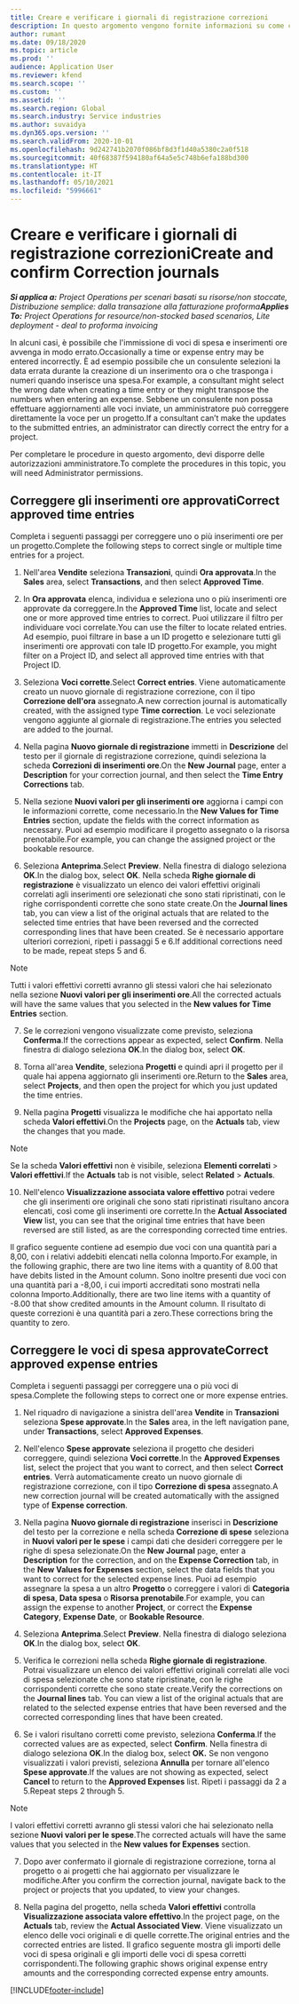 ```yaml
---
title: Creare e verificare i giornali di registrazione correzioni
description: In questo argomento vengono fornite informazioni su come creare e verificare un giornale di registrazione correzioni.
author: rumant
ms.date: 09/18/2020
ms.topic: article
ms.prod: ''
audience: Application User
ms.reviewer: kfend
ms.search.scope: ''
ms.custom: ''
ms.assetid: ''
ms.search.region: Global
ms.search.industry: Service industries
ms.author: suvaidya
ms.dyn365.ops.version: ''
ms.search.validFrom: 2020-10-01
ms.openlocfilehash: 9d242741b2070f086bf8d3f1d40a5380c2a0f518
ms.sourcegitcommit: 40f68387f594180af64a5e5c748b6efa188bd300
ms.translationtype: HT
ms.contentlocale: it-IT
ms.lasthandoff: 05/10/2021
ms.locfileid: "5996661"
---
```

# <a name="create-and-confirm-correction-journals"></a><span data-ttu-id="49c59-103">Creare e verificare i giornali di registrazione correzioni</span><span class="sxs-lookup"><span data-stu-id="49c59-103">Create and confirm Correction journals</span></span>

<span data-ttu-id="49c59-104">_**Si applica a:** Project Operations per scenari basati su risorse/non stoccate, Distribuzione semplice: dalla transazione alla fatturazione proforma_</span><span class="sxs-lookup"><span data-stu-id="49c59-104">_**Applies To:** Project Operations for resource/non-stocked based scenarios, Lite deployment - deal to proforma invoicing_</span></span>

<span data-ttu-id="49c59-105">In alcuni casi, è possibile che l'immissione di voci di spesa e inserimenti ore avvenga in modo errato.</span><span class="sxs-lookup"><span data-stu-id="49c59-105">Occasionally a time or expense entry may be entered incorrectly.</span></span> <span data-ttu-id="49c59-106">È ad esempio possibile che un consulente selezioni la data errata durante la creazione di un inserimento ora o che trasponga i numeri quando inserisce una spesa.</span><span class="sxs-lookup"><span data-stu-id="49c59-106">For example, a consultant might select the wrong date when creating a time entry or they might transpose the numbers when entering an expense.</span></span> <span data-ttu-id="49c59-107">Sebbene un consulente non possa effettuare aggiornamenti alle voci inviate, un amministratore può correggere direttamente la voce per un progetto.</span><span class="sxs-lookup"><span data-stu-id="49c59-107">If a consultant can’t make the updates to the submitted entries, an administrator can directly correct the entry for a project.</span></span>

<span data-ttu-id="49c59-108">Per completare le procedure in questo argomento, devi disporre delle autorizzazioni amministratore.</span><span class="sxs-lookup"><span data-stu-id="49c59-108">To complete the procedures in this topic, you will need Administrator permissions.</span></span>

## <a name="correct-approved-time-entries"></a><span data-ttu-id="49c59-109">Correggere gli inserimenti ore approvati</span><span class="sxs-lookup"><span data-stu-id="49c59-109">Correct approved time entries</span></span>     

<span data-ttu-id="49c59-110">Completa i seguenti passaggi per correggere uno o più inserimenti ore per un progetto.</span><span class="sxs-lookup"><span data-stu-id="49c59-110">Complete the following steps to correct single or multiple time entries for a project.</span></span>

1. <span data-ttu-id="49c59-111">Nell'area **Vendite** seleziona **Transazioni**, quindi **Ora approvata**.</span><span class="sxs-lookup"><span data-stu-id="49c59-111">In the **Sales** area, select **Transactions**, and then select **Approved Time**.</span></span> 

2. <span data-ttu-id="49c59-112">In **Ora approvata** elenca, individua e seleziona uno o più inserimenti ore approvate da correggere.</span><span class="sxs-lookup"><span data-stu-id="49c59-112">In the **Approved Time** list, locate and select one or more approved time entries to correct.</span></span> <span data-ttu-id="49c59-113">Puoi utilizzare il filtro per individuare voci correlate.</span><span class="sxs-lookup"><span data-stu-id="49c59-113">You can use the filter to locate related entries.</span></span> <span data-ttu-id="49c59-114">Ad esempio, puoi filtrare in base a un ID progetto e selezionare tutti gli inserimenti ore approvati con tale ID progetto.</span><span class="sxs-lookup"><span data-stu-id="49c59-114">For example, you might filter on a Project ID, and select all approved time entries with that Project ID.</span></span>

3. <span data-ttu-id="49c59-115">Seleziona **Voci corrette**.</span><span class="sxs-lookup"><span data-stu-id="49c59-115">Select **Correct entries**.</span></span> <span data-ttu-id="49c59-116">Viene automaticamente creato un nuovo giornale di registrazione correzione, con il tipo **Correzione dell'ora** assegnato.</span><span class="sxs-lookup"><span data-stu-id="49c59-116">A new correction journal is automatically created, with the assigned type **Time correction**.</span></span> <span data-ttu-id="49c59-117">Le voci selezionate vengono aggiunte al giornale di registrazione.</span><span class="sxs-lookup"><span data-stu-id="49c59-117">The entries you selected are added to the journal.</span></span> 

4. <span data-ttu-id="49c59-118">Nella pagina **Nuovo giornale di registrazione** immetti in **Descrizione** del testo per il giornale di registrazione correzione, quindi seleziona la scheda **Correzioni di inserimenti ore**.</span><span class="sxs-lookup"><span data-stu-id="49c59-118">On the **New Journal** page, enter a **Description** for your correction journal, and then select the **Time Entry Corrections** tab.</span></span>  

5. <span data-ttu-id="49c59-119">Nella sezione **Nuovi valori per gli inserimenti ore** aggiorna i campi con le informazioni corrette, come necessario.</span><span class="sxs-lookup"><span data-stu-id="49c59-119">In the **New Values for Time Entries** section, update the fields with the correct information as necessary.</span></span> <span data-ttu-id="49c59-120">Puoi ad esempio modificare il progetto assegnato o la risorsa prenotabile.</span><span class="sxs-lookup"><span data-stu-id="49c59-120">For example, you can change the assigned project or the bookable resource.</span></span>

6. <span data-ttu-id="49c59-121">Seleziona **Anteprima**.</span><span class="sxs-lookup"><span data-stu-id="49c59-121">Select **Preview**.</span></span> <span data-ttu-id="49c59-122">Nella finestra di dialogo seleziona **OK**.</span><span class="sxs-lookup"><span data-stu-id="49c59-122">In the dialog box, select **OK**.</span></span> <span data-ttu-id="49c59-123">Nella scheda **Righe giornale di registrazione** è visualizzato un elenco dei valori effettivi originali correlati agli inserimenti ore selezionati che sono stati ripristinati, con le righe corrispondenti corrette che sono state create.</span><span class="sxs-lookup"><span data-stu-id="49c59-123">On the **Journal lines** tab, you can view a list of the original actuals that are related to the selected time entries that have been reversed and the corrected corresponding lines that have been created.</span></span> <span data-ttu-id="49c59-124">Se è necessario apportare ulteriori correzioni, ripeti i passaggi 5 e 6.</span><span class="sxs-lookup"><span data-stu-id="49c59-124">If additional corrections need to be made, repeat steps 5 and 6.</span></span> 

> [!NOTE]
> <span data-ttu-id="49c59-125">Tutti i valori effettivi corretti avranno gli stessi valori che hai selezionato nella sezione **Nuovi valori per gli inserimenti ore**.</span><span class="sxs-lookup"><span data-stu-id="49c59-125">All the corrected actuals will have the same values that you selected in the **New values for Time Entries** section.</span></span>

7. <span data-ttu-id="49c59-126">Se le correzioni vengono visualizzate come previsto, seleziona **Conferma**.</span><span class="sxs-lookup"><span data-stu-id="49c59-126">If the corrections appear as expected, select **Confirm**.</span></span> <span data-ttu-id="49c59-127">Nella finestra di dialogo seleziona **OK**.</span><span class="sxs-lookup"><span data-stu-id="49c59-127">In the dialog box, select **OK**.</span></span>

8. <span data-ttu-id="49c59-128">Torna all'area **Vendite**, seleziona **Progetti** e quindi apri il progetto per il quale hai appena aggiornato gli inserimenti ore.</span><span class="sxs-lookup"><span data-stu-id="49c59-128">Return to the **Sales** area, select **Projects**, and then open the project for which you just updated the time entries.</span></span> 

9. <span data-ttu-id="49c59-129">Nella pagina **Progetti** visualizza le modifiche che hai apportato nella scheda **Valori effettivi**.</span><span class="sxs-lookup"><span data-stu-id="49c59-129">On the **Projects** page, on the **Actuals** tab, view the changes that you made.</span></span> 

> [!NOTE]
> <span data-ttu-id="49c59-130">Se la scheda **Valori effettivi** non è visibile, seleziona **Elementi correlati** > **Valori effettivi**.</span><span class="sxs-lookup"><span data-stu-id="49c59-130">If the **Actuals** tab is not visible, select **Related** > **Actuals**.</span></span>  

10. <span data-ttu-id="49c59-131">Nell'elenco **Visualizzazione associata valore effettivo** potrai vedere che gli inserimenti ore originali che sono stati ripristinati risultano ancora elencati, così come gli inserimenti ore corrette.</span><span class="sxs-lookup"><span data-stu-id="49c59-131">In the **Actual Associated View** list, you can see that the original time entries that have been reversed are still listed, as are the corresponding corrected time entries.</span></span> 

<span data-ttu-id="49c59-132">Il grafico seguente contiene ad esempio due voci con una quantità pari a 8,00, con i relativi addebiti elencati nella colonna Importo.</span><span class="sxs-lookup"><span data-stu-id="49c59-132">For example, in the following graphic, there are two line items with a quantity of 8.00 that have debits listed in the Amount column.</span></span> <span data-ttu-id="49c59-133">Sono inoltre presenti due voci con una quantità pari a -8,00, i cui importi accreditati sono mostrati nella colonna Importo.</span><span class="sxs-lookup"><span data-stu-id="49c59-133">Additionally, there are two line items with a quantity of -8.00 that show credited amounts in the Amount column.</span></span> <span data-ttu-id="49c59-134">Il risultato di queste correzioni è una quantità pari a zero.</span><span class="sxs-lookup"><span data-stu-id="49c59-134">These corrections bring the quantity to zero.</span></span>

 
## <a name="correct-approved-expense-entries"></a><span data-ttu-id="49c59-135">Correggere le voci di spesa approvate</span><span class="sxs-lookup"><span data-stu-id="49c59-135">Correct approved expense entries</span></span>

<span data-ttu-id="49c59-136">Completa i seguenti passaggi per correggere una o più voci di spesa.</span><span class="sxs-lookup"><span data-stu-id="49c59-136">Complete the following steps to correct one or more expense entries.</span></span> 

1. <span data-ttu-id="49c59-137">Nel riquadro di navigazione a sinistra dell'area **Vendite** in **Transazioni** seleziona **Spese approvate**.</span><span class="sxs-lookup"><span data-stu-id="49c59-137">In the **Sales** area, in the left navigation pane, under **Transactions**, select **Approved Expenses**.</span></span>

2. <span data-ttu-id="49c59-138">Nell'elenco **Spese approvate** seleziona il progetto che desideri correggere, quindi seleziona **Voci corrette**.</span><span class="sxs-lookup"><span data-stu-id="49c59-138">In the **Approved Expenses** list, select the project that you want to correct, and then select **Correct entries**.</span></span> <span data-ttu-id="49c59-139">Verrà automaticamente creato un nuovo giornale di registrazione correzione, con il tipo **Correzione di spesa** assegnato.</span><span class="sxs-lookup"><span data-stu-id="49c59-139">A new correction journal will be created automatically with the assigned type of **Expense correction**.</span></span> 

3. <span data-ttu-id="49c59-140">Nella pagina **Nuovo giornale di registrazione** inserisci in **Descrizione** del testo per la correzione e nella scheda **Correzione di spese** seleziona in **Nuovi valori per le spese** i campi dati che desideri correggere per le righe di spesa selezionate.</span><span class="sxs-lookup"><span data-stu-id="49c59-140">On the **New Journal** page, enter a **Description** for the correction, and on the **Expense Correction** tab, in the **New Values for Expenses** section, select the data fields that you want to correct for the selected expense lines.</span></span> <span data-ttu-id="49c59-141">Puoi ad esempio assegnare la spesa a un altro **Progetto** o correggere i valori di **Categoria di spesa**, **Data spesa** o **Risorsa prenotabile**.</span><span class="sxs-lookup"><span data-stu-id="49c59-141">For example, you can assign the expense to another **Project**, or correct the **Expense Category**, **Expense Date**, or **Bookable Resource**.</span></span>

4. <span data-ttu-id="49c59-142">Seleziona **Anteprima**.</span><span class="sxs-lookup"><span data-stu-id="49c59-142">Select **Preview**.</span></span> <span data-ttu-id="49c59-143">Nella finestra di dialogo seleziona **OK**.</span><span class="sxs-lookup"><span data-stu-id="49c59-143">In the dialog box, select **OK**.</span></span> 

5. <span data-ttu-id="49c59-144">Verifica le correzioni nella scheda **Righe giornale di registrazione**. Potrai visualizzare un elenco dei valori effettivi originali correlati alle voci di spesa selezionate che sono state ripristinate, con le righe corrispondenti corrette che sono state create.</span><span class="sxs-lookup"><span data-stu-id="49c59-144">Verify the corrections on the **Journal lines** tab. You can view a list of the original actuals that are related to the selected expense entries that have been reversed and the corrected corresponding lines that have been created.</span></span>

6. <span data-ttu-id="49c59-145">Se i valori risultano corretti come previsto, seleziona **Conferma**.</span><span class="sxs-lookup"><span data-stu-id="49c59-145">If the corrected values are as expected, select **Confirm**.</span></span> <span data-ttu-id="49c59-146">Nella finestra di dialogo seleziona **OK**.</span><span class="sxs-lookup"><span data-stu-id="49c59-146">In the dialog box, select **OK.**</span></span> <span data-ttu-id="49c59-147">Se non vengono visualizzati i valori previsti, seleziona **Annulla** per tornare all'elenco **Spese approvate**.</span><span class="sxs-lookup"><span data-stu-id="49c59-147">If the values are not showing as expected, select **Cancel** to return to the **Approved Expenses** list.</span></span> <span data-ttu-id="49c59-148">Ripeti i passaggi da 2 a 5.</span><span class="sxs-lookup"><span data-stu-id="49c59-148">Repeat steps 2 through 5.</span></span> 

> [!NOTE]
> <span data-ttu-id="49c59-149">I valori effettivi corretti avranno gli stessi valori che hai selezionato nella sezione **Nuovi valori per le spese**.</span><span class="sxs-lookup"><span data-stu-id="49c59-149">The corrected actuals will have the same values that you selected in the **New values for Expenses** section.</span></span>

7. <span data-ttu-id="49c59-150">Dopo aver confermato il giornale di registrazione correzione, torna al progetto o ai progetti che hai aggiornato per visualizzare le modifiche.</span><span class="sxs-lookup"><span data-stu-id="49c59-150">After you confirm the correction journal, navigate back to the project or projects that you updated, to view your changes.</span></span>  

8. <span data-ttu-id="49c59-151">Nella pagina del progetto, nella scheda **Valori effettivi** controlla **Visualizzazione associata valore effettivo**.</span><span class="sxs-lookup"><span data-stu-id="49c59-151">In the project page, on the **Actuals** tab, review the **Actual Associated View**.</span></span> <span data-ttu-id="49c59-152">Viene visualizzato un elenco delle voci originali e di quelle corrette.</span><span class="sxs-lookup"><span data-stu-id="49c59-152">The original entries and the corrected entries are listed.</span></span> <span data-ttu-id="49c59-153">Il grafico seguente mostra gli importi delle voci di spesa originali e gli importi delle voci di spesa corretti corrispondenti.</span><span class="sxs-lookup"><span data-stu-id="49c59-153">The following graphic shows original expense entry amounts and the corresponding corrected expense entry amounts.</span></span> 




[!INCLUDE[footer-include](../includes/footer-banner.md)]